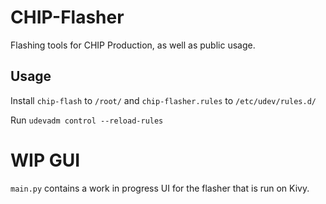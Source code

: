 # CHIP-Flasher
Flashing tools for CHIP Production, as well as public usage.

## Usage
Install `chip-flash` to `/root/` and `chip-flasher.rules` to `/etc/udev/rules.d/`

Run `udevadm control --reload-rules`

# WIP GUI
`main.py` contains a work in progress UI for the flasher that is run on Kivy.